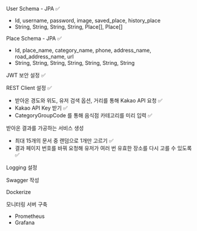 User Schema - JPA ✅
- Id, username, password, image, saved_place, history_place
- String, String, String, String, Place[], Place[]

Place Schema - JPA ✅
- Id, place_name, category_name, phone, address_name, road_address_name, url
- String, String, String, String, String, String, String

JWT 보안 설정 ✅

REST Client 설정 ✅
- 받아온 경도와 위도, 유저 검색 옵션, 거리를 통해 Kakao API 요청 ✅
- Kakao API Key 받기 ✅
- CategoryGroupCode 를 통해 음식점 카테고리를 미리 입력 ✅

받아온 결과를 가공하는 서비스 생성
- 최대 15개의 문서 중 랜덤으로 1개만 고르기 ✅
- 결과 페이지 번호를 바꿔 요청해 유저가 여러 번 유효한 장소를 다시 고를 수 있도록 ✅

Logging 설정

Swagger 작성

Dockerize

모니터링 서버 구축
- Prometheus
- Grafana